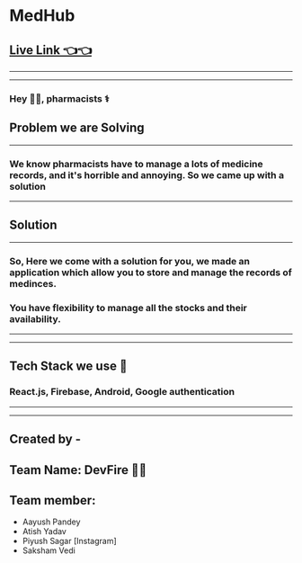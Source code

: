 # MedHub
[Live Link 👈👈](https://medhubs.netlify.app/)
---
---
---

### Hey 🙋‍♂️, pharmacists ⚕️
## Problem we are Solving
---
### We know pharmacists have to manage a lots of medicine records, and it's horrible and annoying. So we came up with a solution
---
## Solution
----
### So, Here we come with a solution for you, we made an application which allow you to store and manage the records of medinces.
### You have flexibility to manage all the stocks and their availability.

----
---
## Tech Stack we use 🚀

### React.js, Firebase, Android, Google authentication

---
---

## Created by - 
## Team Name: DevFire 👩‍💻
## Team member: 
- Aayush Pandey 
- Atish Yadav
- Piyush Sagar [Instagram]
- Saksham Vedi
